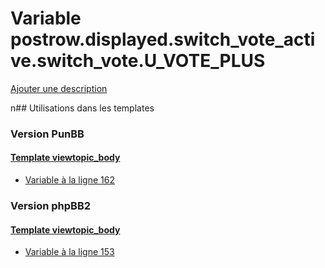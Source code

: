 # Variable postrow.displayed.switch_vote_active.switch_vote.U_VOTE_PLUS
[Ajouter une description](https://fa-tvars.appspot.com/postrow.displayed.switch_vote_active.switch_vote.U_VOTE_PLUS)

n## Utilisations dans les templates

### Version PunBB

#### [Template viewtopic_body](punbb/viewtopic_body.md)
* [Variable à la ligne 162](../punbb/viewtopic_body.tpl#L162)

### Version phpBB2

#### [Template viewtopic_body](subsilver/viewtopic_body.md)
* [Variable à la ligne 153](../subsilver/viewtopic_body.tpl#L153)
